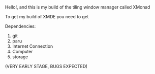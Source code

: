 Hello!, and this is my build of the tiling window manager called 
XMonad

To get my build of XMDE you need to get

Dependencies:

1) git
2) paru 
3) Internet Connection
4) Computer
5) storage


(VERY EARLY STAGE, BUGS EXPECTED)
